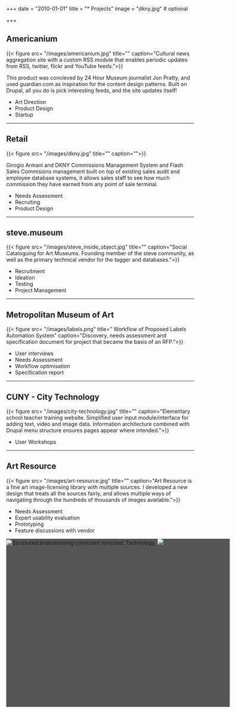 +++
date = "2010-01-01"
title = "* Projects"
image = "dkny.jpg" # optional

+++
<script src="/galleria/galleria-1.4.2.min.js"></script>


## Americanium
{{< figure src= "/images/americanium.jpg" title="" caption="Cultural news aggregation site with a custom RSS module that enables periodic updates from RSS, twitter, flickr and YouTube feeds.">}}


This product was concieved by 24 Hour Museum journalist Jon Pratty, and used  guardian.com as inspiration for the content design patterns. Built on Drupal, all you do is pick interesting feeds, and the site updates itself!

- Art Direction
- Product Design
- Startup

---

## Retail
{{< figure src= "/images/dkny.jpg" title="" caption="">}}


Girogio Armani and DKNY Commissions Management System and Flash Sales
Commisions management built on top of existing sales audit and employee database systems, it allows sales staff to see how much commission they have earned from any point of sale terminal.

- Needs Assessment
- Recruiting
- Product Design

---

## steve.museum
{{< figure src= "/images/steve_inside_object.jpg"  title="" caption="Social Cataloguing for Art Museums. Founding member of the steve community, as well as the primary technical vendor for the tagger and databases.">}}

- Recruitment
- Ideation
- Testing
- Project Management

---

## Metropolitan Museum of Art
{{< figure src= "/images/labels.png" title=" Workflow of Proposed Labels Automation System" caption="Discovery, needs assessment and specification document for project that became the basis of an RFP.">}}

- User interviews
- Needs Assessment
- Workflow optimisation
- Specification report

---

## CUNY - City Technology

{{< figure src= "/images/city-technology.jpg" title="" caption="Elementary school teacher training website. Simplified user input module/interface for adding text, video and image data. Information architecture combined with Drupal menu structure ensures pages appear where intended.">}}

- User Workshops


---

## Art Resource

{{< figure src= "/images/art-resource.jpg" title="" caption="Art Resource is a fine art image-licensing library with multiple sources. I developed a new design that treats all the sources fairly, and allows multiple ways of navigating through the hundreds of thousands of images available.">}}

- Needs Assessment
- Expert usability evaluation
- Prototyping
- Feature discussions with vendor

<div class="galleria" style="width: 600px;height: 450px; background: #555; border:0; padding:0; margin:0;" >
	<img src= "/images/parks/constraintRemoval.jpg" title="Structured brainstorming constraint removed: Technology." caption="">
	<img src= "/images/parks/legoInThePark.jpg" data-title="Lego and Plasticine Modelling" data-description="Proposals to improve park services.">
</div>










